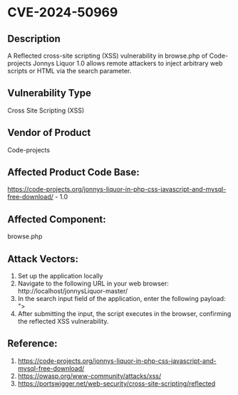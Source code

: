 # CVE-2024-50969

## Description

A Reflected cross-site scripting (XSS) vulnerability in browse.php of Code-projects Jonnys Liquor 1.0 allows remote attackers to inject arbitrary web scripts or HTML via the search parameter.

## Vulnerability Type
Cross Site Scripting (XSS)

## Vendor of Product
Code-projects

## Affected Product Code Base:
https://code-projects.org/jonnys-liquor-in-php-css-javascript-and-mysql-free-download/ - 1.0

## Affected Component:
browse.php

## Attack Vectors:
1. Set up the application locally
2. Navigate to the following URL in your web browser:
   http://localhost/jonnysLiquor-master/
3. In the search input field of the application, enter the following payload:
   "><script>alert(1)</script>
4. After submitting the input, the script executes in the browser, confirming the reflected XSS vulnerability.

## Reference:
1. https://code-projects.org/jonnys-liquor-in-php-css-javascript-and-mysql-free-download/
2. https://owasp.org/www-community/attacks/xss/
3. https://portswigger.net/web-security/cross-site-scripting/reflected

